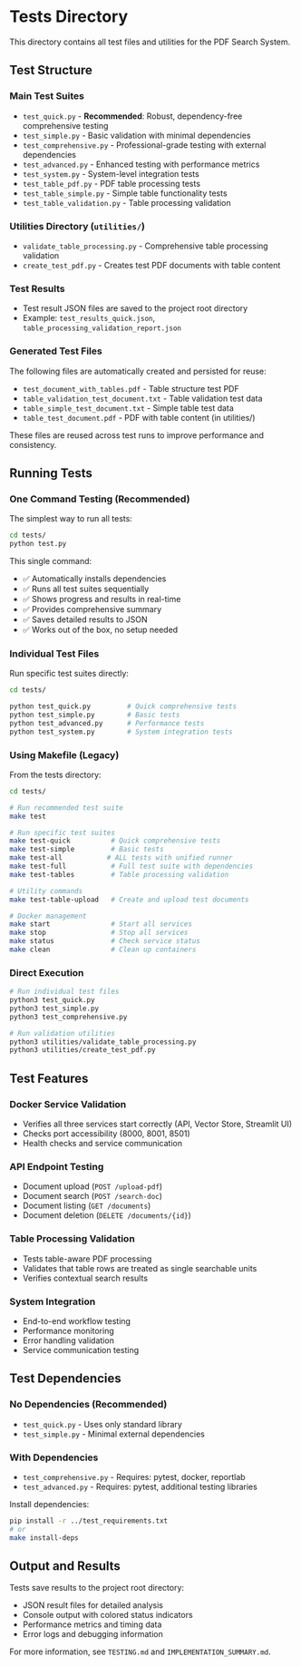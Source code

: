 # Tests Directory

This directory contains all test files and utilities for the PDF Search System.

## Test Structure

### Main Test Suites
- `test_quick.py` - **Recommended**: Robust, dependency-free comprehensive testing
- `test_simple.py` - Basic validation with minimal dependencies
- `test_comprehensive.py` - Professional-grade testing with external dependencies
- `test_advanced.py` - Enhanced testing with performance metrics
- `test_system.py` - System-level integration tests
- `test_table_pdf.py` - PDF table processing tests
- `test_table_simple.py` - Simple table functionality tests
- `test_table_validation.py` - Table processing validation

### Utilities Directory (`utilities/`)
- `validate_table_processing.py` - Comprehensive table processing validation
- `create_test_pdf.py` - Creates test PDF documents with table content

### Test Results
- Test result JSON files are saved to the project root directory
- Example: `test_results_quick.json`, `table_processing_validation_report.json`

### Generated Test Files
The following files are automatically created and persisted for reuse:
- `test_document_with_tables.pdf` - Table structure test PDF
- `table_validation_test_document.txt` - Table validation test data
- `table_simple_test_document.txt` - Simple table test data
- `table_test_document.pdf` - PDF with table content (in utilities/)

These files are reused across test runs to improve performance and consistency.

## Running Tests

### One Command Testing (Recommended)
The simplest way to run all tests:
```bash
cd tests/
python test.py
```

This single command:
- ✅ Automatically installs dependencies
- ✅ Runs all test suites sequentially 
- ✅ Shows progress and results in real-time
- ✅ Provides comprehensive summary
- ✅ Saves detailed results to JSON
- ✅ Works out of the box, no setup needed

### Individual Test Files
Run specific test suites directly:
```bash
cd tests/

python test_quick.py         # Quick comprehensive tests
python test_simple.py        # Basic tests  
python test_advanced.py      # Performance tests
python test_system.py        # System integration tests
```

### Using Makefile (Legacy)
From the tests directory:
```bash
cd tests/

# Run recommended test suite
make test

# Run specific test suites
make test-quick          # Quick comprehensive tests
make test-simple         # Basic tests
make test-all           # ALL tests with unified runner
make test-full           # Full test suite with dependencies
make test-tables         # Table processing validation

# Utility commands
make test-table-upload   # Create and upload test documents

# Docker management
make start               # Start all services
make stop                # Stop all services
make status              # Check service status
make clean               # Clean up containers
```

### Direct Execution
```bash
# Run individual test files
python3 test_quick.py
python3 test_simple.py
python3 test_comprehensive.py

# Run validation utilities
python3 utilities/validate_table_processing.py
python3 utilities/create_test_pdf.py
```

## Test Features

### Docker Service Validation
- Verifies all three services start correctly (API, Vector Store, Streamlit UI)
- Checks port accessibility (8000, 8001, 8501)
- Health checks and service communication

### API Endpoint Testing
- Document upload (`POST /upload-pdf`)
- Document search (`POST /search-doc`)
- Document listing (`GET /documents`)
- Document deletion (`DELETE /documents/{id}`)

### Table Processing Validation
- Tests table-aware PDF processing
- Validates that table rows are treated as single searchable units
- Verifies contextual search results

### System Integration
- End-to-end workflow testing
- Performance monitoring
- Error handling validation
- Service communication testing

## Test Dependencies

### No Dependencies (Recommended)
- `test_quick.py` - Uses only standard library
- `test_simple.py` - Minimal external dependencies

### With Dependencies
- `test_comprehensive.py` - Requires: pytest, docker, reportlab
- `test_advanced.py` - Requires: pytest, additional testing libraries

Install dependencies:
```bash
pip install -r ../test_requirements.txt
# or
make install-deps
```

## Output and Results

Tests save results to the project root directory:
- JSON result files for detailed analysis
- Console output with colored status indicators
- Performance metrics and timing data
- Error logs and debugging information

For more information, see `TESTING.md` and `IMPLEMENTATION_SUMMARY.md`.